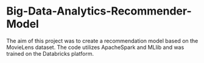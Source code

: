 # Big-Data-Analytics-Recommender-Model
The aim of this project was to create a recommendation model based on the MovieLens dataset. The code utilizes ApacheSpark and MLlib and was trained on the Databricks platform.
